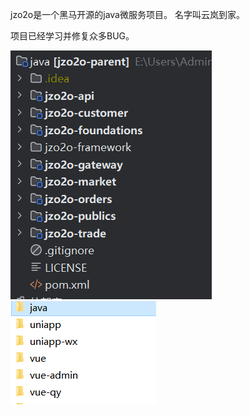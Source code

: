 jzo2o是一个黑马开源的java微服务项目。
名字叫云岚到家。

项目已经学习并修复众多BUG。

![](.topwrite/assets/image_1752864329253.png)
![](.topwrite/assets/image_1752864318411.png)

